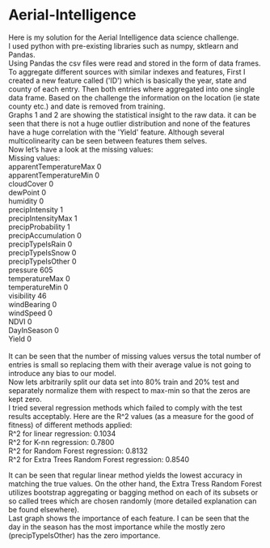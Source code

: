 # Aerial-Intelligence
Here is my solution for the Aerial Intelligence data science challenge.<br />
I used python with pre-existing libraries such as numpy, sktlearn and Pandas.<br />
Using Pandas the csv files were read and stored in the form of data frames.<br />
To aggregate different sources with similar indexes and features, First I created a new feature called ('ID') which is basically the year, state and county of each entry. Then both entries where aggregated into one single data frame.
Based on the challenge the information on the location (ie state county etc.) and date is removed from training.<br />
Graphs 1 and 2 are showing the statistical insight to the raw data. it can be seen that there is not a huge outlier distribution and none of the features have a huge correlation with the 'Yield' feature. Although several multicolinearity can be seen between features them selves. <br />
Now let’s have a look at the missing values:<br />
 Missing values: <br />
apparentTemperatureMax      0<br />
apparentTemperatureMin      0<br />
cloudCover                  0<br />
dewPoint                    0<br />
humidity                    0<br />
precipIntensity             1<br />
precipIntensityMax          1<br />
precipProbability           1<br />
precipAccumulation          0<br />
precipTypeIsRain            0<br />
precipTypeIsSnow            0<br />
precipTypeIsOther           0<br />
pressure                  605<br />
temperatureMax              0<br />
temperatureMin              0<br />
visibility                 46<br />
windBearing                 0<br />
windSpeed                   0<br />
NDVI                        0<br />
DayInSeason                 0<br />
Yield                       0<br />
<br />
It can be seen that the number of missing values versus the total number of entries is small so replacing them with their average value is not going to introduce any bias to our model.<br />
Now lets arbitrarily split our data set into 80% train and 20% test and separately normalize them with respect to max-min so that the zeros are kept zero. <br />
I tried several regression methods which failed to comply with the test results acceptably. Here are the R^2 values (as a measure for the good of fitness) of different methods applied:<br />
R^2 for linear regression: 0.1034<br />
R^2 for K-nn regression: 0.7800<br />
R^2 for Random Forest regression: 0.8132<br />
R^2 for Extra Trees Random Forest regression: 0.8540<br />

It can be seen that regular linear method yields the lowest accuracy in matching the true values. On the other hand, the Extra Tress Random Forest utilizes bootstrap aggregating or bagging method on each of its subsets or so called trees which are chosen randomly (more detailed explanation can be found elsewhere).<br />
Last graph shows the importance of each feature. I can be seen that the day in the season has the most importance while the mostly zero (precipTypeIsOther) has the zero importance. 
